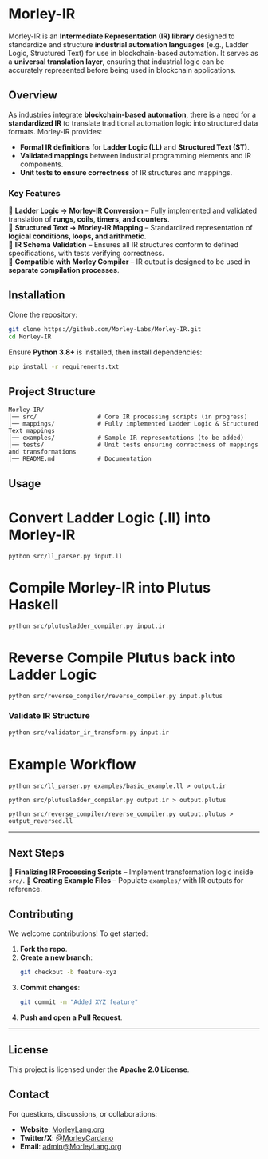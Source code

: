 # Morley-IR

Morley-IR is an **Intermediate Representation (IR) library** designed to standardize and structure **industrial automation languages** (e.g., Ladder Logic, Structured Text) for use in blockchain-based automation. It serves as a **universal translation layer**, ensuring that industrial logic can be accurately represented before being used in blockchain applications.

## Overview
As industries integrate **blockchain-based automation**, there is a need for a **standardized IR** to translate traditional automation logic into structured data formats. Morley-IR provides:

- **Formal IR definitions** for **Ladder Logic (LL)** and **Structured Text (ST)**.
- **Validated mappings** between industrial programming elements and IR components.
- **Unit tests to ensure correctness** of IR structures and mappings.

### **Key Features**
🔹 **Ladder Logic → Morley-IR Conversion** – Fully implemented and validated translation of **rungs, coils, timers, and counters**.  
🔹 **Structured Text → Morley-IR Mapping** – Standardized representation of **logical conditions, loops, and arithmetic**.  
🔹 **IR Schema Validation** – Ensures all IR structures conform to defined specifications, with tests verifying correctness.  
🔹 **Compatible with Morley Compiler** – IR output is designed to be used in **separate compilation processes**.  

## Installation
Clone the repository:
```sh
git clone https://github.com/Morley-Labs/Morley-IR.git
cd Morley-IR
```

Ensure **Python 3.8+** is installed, then install dependencies:
```sh
pip install -r requirements.txt
```

## Project Structure
```
Morley-IR/
│── src/                 # Core IR processing scripts (in progress)
│── mappings/            # Fully implemented Ladder Logic & Structured Text mappings
│── examples/            # Sample IR representations (to be added)
│── tests/               # Unit tests ensuring correctness of mappings and transformations
│── README.md            # Documentation
```

## Usage
# Convert Ladder Logic (.ll) into Morley-IR
```
python src/ll_parser.py input.ll
```
# Compile Morley-IR into Plutus Haskell
```
python src/plutusladder_compiler.py input.ir
```
# Reverse Compile Plutus back into Ladder Logic
```
python src/reverse_compiler/reverse_compiler.py input.plutus
```
### **Validate IR Structure**
```sh
python src/validator_ir_transform.py input.ir
```
# Example Workflow
```
python src/ll_parser.py examples/basic_example.ll > output.ir
```
```
python src/plutusladder_compiler.py output.ir > output.plutus
```
```
python src/reverse_compiler/reverse_compiler.py output.plutus > output_reversed.ll
```
---

## Next Steps
🔹 **Finalizing IR Processing Scripts** – Implement transformation logic inside `src/`.
🔹 **Creating Example Files** – Populate `examples/` with IR outputs for reference.

## Contributing
We welcome contributions! To get started:
1. **Fork the repo**.
2. **Create a new branch**:  
   ```sh
   git checkout -b feature-xyz
   ```
3. **Commit changes**:
   ```sh
   git commit -m "Added XYZ feature"
   ```
4. **Push and open a Pull Request**.

---

## License
This project is licensed under the **Apache 2.0 License**.

## Contact
For questions, discussions, or collaborations:
- **Website**: [MorleyLang.org](https://MorleyLang.org)
- **Twitter/X**: [@MorleyCardano](https://x.com/MorleyCardano)
- **Email**: admin@MorleyLang.org

